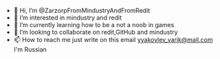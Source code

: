 - 👋 Hi, I’m @ZarzorpFromMindustryAndFromRedit
- 👀 I’m interested in mindustry and redit
- 🌱 I’m currently learning how to be a not a noob in games
- 💞️ I’m looking to collaborate on redit,GitHub and mindustry 
- 📫 How to reach me just write on this email yyakovlev_yarik@mail.com
I'm Russian 
<!---
ZarzorpFromMindustryAndFromRedit/ZarzorpFromMindustryAndFromRedit is a ✨ special ✨ repository because its `README.md` (this file) appears on your GitHub profile.
You can click the Preview link to take a look at your changes.
--->

